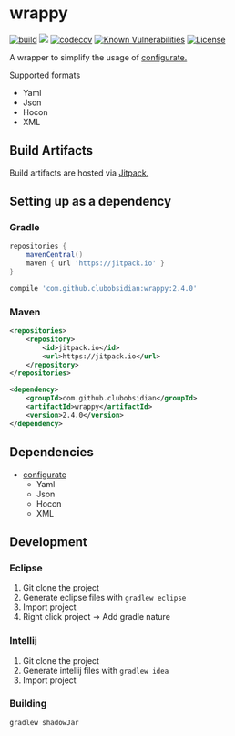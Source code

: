 # wrappy
[![build](https://github.com/ClubObsidian/wrappy/workflows/build/badge.svg)](https://github.com/ClubObsidian/wrappy/actions?query=workflow%3Abuild)
[![](https://jitpack.io/v/clubobsidian/wrappy.svg)](https://jitpack.io/#clubobsidian/wrappy)
[![codecov](https://codecov.io/gh/ClubObsidian/wrappy/branch/master/graph/badge.svg)](https://codecov.io/gh/ClubObsidian/wrappy)
[![Known Vulnerabilities](https://snyk.io/test/github/ClubObsidian/wrappy/badge.svg?targetFile=build.gradle)](https://snyk.io/test/github/ClubObsidian/wrappy?targetFile=build.gradle)
[![License](https://img.shields.io/badge/License-Apache%202.0-blue.svg)](https://opensource.org/licenses/Apache-2.0)

A wrapper to simplify the usage of [configurate.](https://github.com/SpongePowered/configurate)

Supported formats
* Yaml
* Json
* Hocon
* XML

## Build Artifacts

Build artifacts are hosted via [Jitpack.](https://jitpack.io/#clubobsidian/wrappy/)

## Setting up as a dependency

### Gradle

``` groovy
repositories {
	mavenCentral()
	maven { url 'https://jitpack.io' }
}

compile 'com.github.clubobsidian:wrappy:2.4.0'
```

### Maven

``` xml
<repositories>
	<repository>
		<id>jitpack.io</id>
		<url>https://jitpack.io</url>
	</repository>
</repositories>

<dependency>
	<groupId>com.github.clubobsidian</groupId>
	<artifactId>wrappy</artifactId>
	<version>2.4.0</version>
</dependency>
```

## Dependencies

* [configurate](https://github.com/SpongePowered/configurate)
  * Yaml
  * Json
  * Hocon
  * XML

## Development

### Eclipse

1.  Git clone the project
2.  Generate eclipse files with `gradlew eclipse`
3.  Import project
4.  Right click project -> Add gradle nature

### Intellij

1.  Git clone the project
2.  Generate intellij files with `gradlew idea`
3.  Import project

### Building

`gradlew shadowJar`
